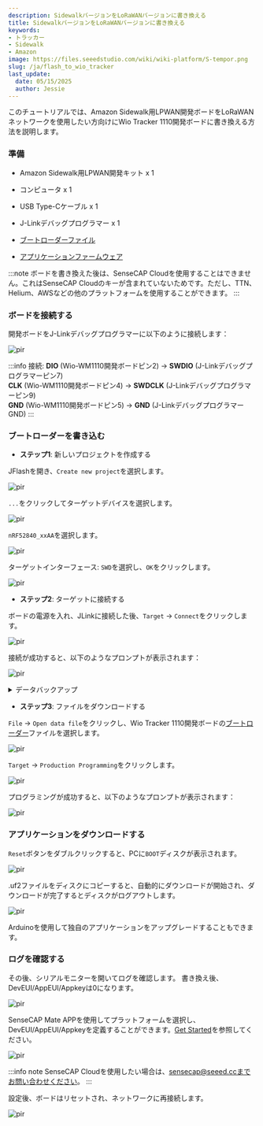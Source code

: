 ```yaml
---
description: SidewalkバージョンをLoRaWANバージョンに書き換える
title: SidewalkバージョンをLoRaWANバージョンに書き換える
keywords:
- トラッカー
- Sidewalk
- Amazon
image: https://files.seeedstudio.com/wiki/wiki-platform/S-tempor.png
slug: /ja/flash_to_wio_tracker
last_update:
  date: 05/15/2025
  author: Jessie
---
```



このチュートリアルでは、Amazon Sidewalk用LPWAN開発ボードをLoRaWANネットワークを使用したい方向けにWio Tracker 1110開発ボードに書き換える方法を説明します。



### 準備

* Amazon Sidewalk用LPWAN開発キット x 1

* コンピュータ x 1

* USB Type-Cケーブル x 1

* J-Linkデバッグプログラマー x 1

* [ブートローダーファイル](https://github.com/Seeed-Studio/Adafruit_nRF52_Arduino/tree/master/bootloader/Seeed_Wio_Tracker_1110)

* [アプリケーションファームウェア](https://files.seeedstudio.com/wiki/SenseCAP/Sidewalk_Kit/wio_tracker_app_release_sw_0.5_2024-06-06.uf2)




:::note
ボードを書き換えた後は、SenseCAP Cloudを使用することはできません。これはSenseCAP Cloudのキーが含まれていないためです。ただし、TTN、Helium、AWSなどの他のプラットフォームを使用することができます。
:::


### ボードを接続する

開発ボードをJ-Linkデバッグプログラマーに以下のように接続します：

<p style={{textAlign: 'center'}}><img src="https://files.seeedstudio.com/wiki/SenseCAP/Sidewalk_Kit/connection-pin.png" alt="pir" width={700} height="auto" /></p>

:::info 接続:
**DIO** (Wio-WM1110開発ボードピン2) -> **SWDIO** (J-Linkデバッグプログラマーピン7)  
**CLK** (Wio-WM1110開発ボードピン4) -> **SWDCLK** (J-Linkデバッグプログラマーピン9)  
**GND** (Wio-WM1110開発ボードピン5) -> **GND** (J-LinkデバッグプログラマーGND)
:::





### ブートローダーを書き込む

* **ステップ1**: 新しいプロジェクトを作成する

JFlashを開き、`Create new project`を選択します。

<p style={{textAlign: 'center'}}><img src="https://files.seeedstudio.com/wiki/SenseCAP/Sidewalk_Kit/jlink-create.png" alt="pir" width={700} height="auto" /></p>

`...`をクリックしてターゲットデバイスを選択します。

<p style={{textAlign: 'center'}}><img src="https://files.seeedstudio.com/wiki/SenseCAP/Sidewalk_Kit/jlink-create.png" alt="pir" width={700} height="auto" /></p>

`nRF52840_xxAA`を選択します。

<p style={{textAlign: 'center'}}><img src="https://files.seeedstudio.com/wiki/SenseCAP/Sidewalk_Kit/choose-device.png" alt="pir" width={700} height="auto" /></p>

ターゲットインターフェース: `SWD`を選択し、`OK`をクリックします。

<p style={{textAlign: 'center'}}><img src="https://files.seeedstudio.com/wiki/SenseCAP/Sidewalk_Kit/new-created.png" alt="pir" width={700} height="auto" /></p>

* **ステップ2**: ターゲットに接続する

ボードの電源を入れ、JLinkに接続した後、`Target` -> `Connect`をクリックします。

<p style={{textAlign: 'center'}}><img src="https://files.seeedstudio.com/wiki/SenseCAP/Sidewalk_Kit/connect-target.png" alt="pir" width={700} height="auto" /></p>

接続が成功すると、以下のようなプロンプトが表示されます：

<p style={{textAlign: 'center'}}><img src="https://files.seeedstudio.com/wiki/SenseCAP/Sidewalk_Kit/connected-.png" alt="pir" width={700} height="auto" /></p>


<details>

<summary>データバックアップ</summary>

ボードを書き換える前に、念のためバックアップを取ることをお勧めします。

`Target` -> `Manual Programming` -> `Read Back` -> `Entire chip`をクリックします。

<p style={{textAlign: 'center'}}><img src="https://files.seeedstudio.com/wiki/SenseCAP/Sidewalk_Kit/entire-chip.png" alt="pir" width={700} height="auto" /></p>


<p style={{textAlign: 'center'}}><img src="https://files.seeedstudio.com/wiki/SenseCAP/Sidewalk_Kit/entire-success.png" alt="pir" width={700} height="auto" /></p>

その後、データを保存します。`File` -> `Save data file as`をクリックします。
<p style={{textAlign: 'center'}}><img src="https://files.seeedstudio.com/wiki/SenseCAP/Sidewalk_Kit/files-save.png" alt="pir" width={700} height="auto" /></p>


</details>

* **ステップ3**: ファイルをダウンロードする

`File` -> `Open data file`をクリックし、Wio Tracker 1110開発ボードの[ブートローダー](https://github.com/Seeed-Studio/Adafruit_nRF52_Arduino/tree/master/bootloader/Seeed_Wio_Tracker_1110)ファイルを選択します。

<p style={{textAlign: 'center'}}><img src="https://files.seeedstudio.com/wiki/SenseCAP/Sidewalk_Kit/open-data-file.png" alt="pir" width={700} height="auto" /></p>

`Target` -> `Production Programming`をクリックします。

<p style={{textAlign: 'center'}}><img src="https://files.seeedstudio.com/wiki/SenseCAP/Sidewalk_Kit/flashing.png" alt="pir" width={700} height="auto" /></p>


プログラミングが成功すると、以下のようなプロンプトが表示されます：

<p style={{textAlign: 'center'}}><img src="https://files.seeedstudio.com/wiki/SenseCAP/Sidewalk_Kit/flash-success.png" alt="pir" width={700} height="auto" /></p>

### アプリケーションをダウンロードする

`Reset`ボタンをダブルクリックすると、PCに`BOOT`ディスクが表示されます。

<p style={{textAlign: 'center'}}><img src="https://files.seeedstudio.com/wiki/SenseCAP/Sidewalk_Kit/boot-disk.png" alt="pir" width={700} height="auto" /></p>

.uf2ファイルをディスクにコピーすると、自動的にダウンロードが開始され、ダウンロードが完了するとディスクがログアウトします。


<p style={{textAlign: 'center'}}><img src="https://files.seeedstudio.com/wiki/SenseCAP/Sidewalk_Kit/uf2-file.png" alt="pir" width={700} height="auto" /></p>

Arduinoを使用して独自のアプリケーションをアップグレードすることもできます。


### ログを確認する

その後、シリアルモニターを開いてログを確認します。
書き換え後、DevEUI/AppEUI/Appkeyは0になります。

<p style={{textAlign: 'center'}}><img src="https://files.seeedstudio.com/wiki/SenseCAP/Sidewalk_Kit/join-fail.png" alt="pir" width={700} height="auto" /></p>


SenseCAP Mate APPを使用してプラットフォームを選択し、DevEUI/AppEUI/Appkeyを定義することができます。[Get Started](https://wiki.seeedstudio.com/ja/Get_Started_with_Wio-Trakcer_1110/#configure-the-frequency-and-connect-to-the-gateway)を参照してください。

<p style={{textAlign: 'center'}}><img src="https://files.seeedstudio.com/wiki/SenseCAP/Tracker/tracker_appconfig.png" alt="pir" width={300} height="auto" /></p>


:::info note
SenseCAP Cloudを使用したい場合は、sensecap@seeed.ccまでお問い合わせください。
:::

設定後、ボードはリセットされ、ネットワークに再接続します。

<p style={{textAlign: 'center'}}><img src="https://files.seeedstudio.com/wiki/SenseCAP/Sidewalk_Kit/joined.png" alt="pir" width={700} height="auto" /></p>